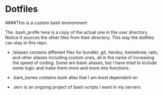 Dotfiles
========

####This is a custom bash environment

The .bash_profle here is a copy of the actual one in the user directory. Notice it sources the other files from their directory. This way the dotfiles can stay in this repo.


- /aliases contains different files for bundler, git, heroku, homebrew, rails, and other aliases including custom ones, all in the name of increasing the speed of coding. Some are basic aliases, but I have tried to include some logic and make them more and more into functions.

- .bare_bones contains bash alias that I am most dependent on

- .serv is an ongoing project of bash scripts I want in my servers
